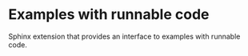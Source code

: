 # Examples with runnable code

Sphinx extension that provides an interface to examples with runnable code.
